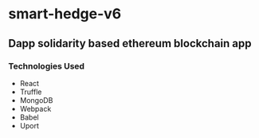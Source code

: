 # smart-hedge-v6
## Dapp solidarity based ethereum blockchain app
### Technologies Used
* React
* Truffle
* MongoDB
* Webpack
* Babel
* Uport


